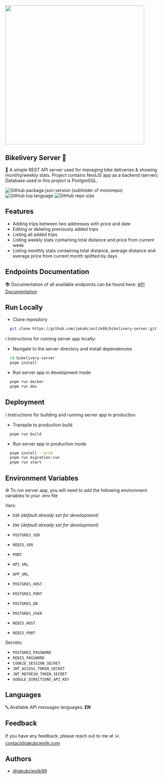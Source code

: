 # <img src="https://i.ibb.co/F43sFj3/bikelivery-server-1.png" width="440">

## Bikelivery Server 🚴

📌 A simple REST API server used for managing bike deliveries & showing monthly/weekly stats. Project contains NestJS app as
a backend (server). Database used in this project is PostgreSQL.

![GitHub package.json version (subfolder of monorepo)](https://img.shields.io/github/package-json/v/jakubcieslik99/bikelivery-server?color=orange&filename=package.json&label=server%20version)
![GitHub top language](https://img.shields.io/github/languages/top/jakubcieslik99/bikelivery-server)
![GitHub repo size](https://img.shields.io/github/repo-size/jakubcieslik99/bikelivery-server)

## Features

- Adding trips between two addresses with price and date
- Editing or deleting previously added trips
- Listing all added trips
- Listing weekly stats containing total distance and price from current week
- Listing monthly stats containing total distance, average distance and average price from current month splitted by days

## Endpoints Documentation

📚 Documentation of all available endpoints can be found here:
[API Documentation](https://documenter.getpostman.com/view/20607862/2s93CHtut2)

## Run Locally

- Clone repository

```bash
  git clone https://github.com/jakubcieslik99/bikelivery-server.git
```

ℹ️ Instructions for running server app locally:

- Navigate to the server directory and install dependencies

```bash
  cd bikelivery-server
  pnpm install
```

- Run server app in development mode

```bash
  pnpm run docker
  pnpm run dev
```

## Deployment

ℹ️ Instructions for building and running server app in production

- Transpile to production build

```bash
  pnpm run build
```

- Run server app in production mode

```bash
  pnpm install --prod
  pnpm run migration:run
  pnpm run start
```

## Environment Variables

⚙️ To run server app, you will need to add the following environment variables to your .env file

Vars:

- `DIR` _(default already set for development)_
- `ENV` _(default already set for development)_

- `POSTGRES_VER`
- `REDIS_VER`

- `PORT`
- `API_URL`
- `APP_URL`

- `POSTGRES_HOST`
- `POSTGRES_PORT`
- `POSTGRES_DB`
- `POSTGRES_USER`

- `REDIS_HOST`
- `REDIS_PORT`

Secrets:

- `POSTGRES_PASSWORD`
- `REDIS_PASSWORD`
- `COOKIE_SESSION_SECRET`
- `JWT_ACCESS_TOKEN_SECRET`
- `JWT_REFRESH_TOKEN_SECRET`
- `GOOGLE_DIRECTIONS_API_KEY`

## Languages

🔤 Available API messages languages: **EN**

## Feedback

If you have any feedback, please reach out to me at ✉️ contact@jakubcieslik.com

## Authors

- [@jakubcieslik99](https://www.github.com/jakubcieslik99)
